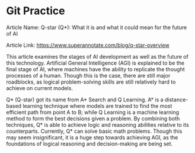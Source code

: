 # Git Practice

Article Name: Q-star (Q*): What it is and what it could mean for the future of AI

Article Link: https://www.superannotate.com/blog/q-star-overview

This article examines the stages of AI development as well as the future of this technology. Artificial General Intelligence (AGI) is explained to be the final stage of AI, 
where machines have the ability to replicate the thought processes of a human. Though this is the case, there are still major roadblocks, as logical problem-solving skills 
are still relatively hard to achieve on current models.

Q* (Q-star) got its name from A* Search and Q Learning. A* is a distance-based learning technique where models are trained to find the most efficient path from point A to B; 
while Q Learning is a machine learning method to form the best decisions given a problem. By combining both techniques, Q* is able to achieve logic and reasoning abilities relative
to its counterparts. Currently, Q* can solve basic math problems. Though this may seem insignificant, it is a huge step towards achieving AGI, as the foundations of logical
reasoning and decision-making are being set. 
